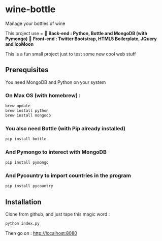 wine-bottle
===========

Manage your bottles of wine

This project use =
:star2: **Back-end : Python, Bottle and MongoDB (with Pymongo)**
:star2: **Front-end : Twitter Bootstrap, HTML5 Boilerplate, JQuery and IcoMoon**

This is a fun small project just to test some new cool web stuff

Prerequisites
------------
You need MongoDB and Python on your system

### On Max OS (with homebrew) :
```sh
brew update
brew install python
brew install mongodb
```

### You also need Bottle (with Pip already installed)
```sh
pip install bottle
```

### And Pymongo to interect with MongoDB
```sh
pip install pymongo
```

### And Pycountry to import countries in the program
```sh
pip install pycountry
```

Installation
------------

Clone from github, and just tape this magic word :
```sh
python index.py
```

Then go on : [http://localhost:8080](http://localhost:8080)
